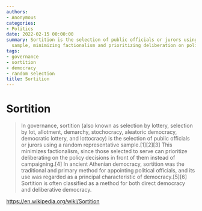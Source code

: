 ```yaml
---
authors:
- Anonymous
categories:
- Politics
date: 2022-02-15 00:00:00
summary: Sortition is the selection of public officials or jurors using a random representative
  sample, minimizing factionalism and prioritizing deliberation on policy decisions.
tags:
- governance
- sortition
- democracy
- random selection
title: Sortition
---
```


# Sortition

> In governance, sortition (also known as selection by lottery, selection by lot, allotment, demarchy, stochocracy, aleatoric democracy, democratic lottery, and lottocracy) is the selection of public officials or jurors using a random representative sample.[1][2][3] This minimizes factionalism, since those selected to serve can prioritize deliberating on the policy decisions in front of them instead of campaigning.[4] In ancient Athenian democracy, sortition was the traditional and primary method for appointing political officials, and its use was regarded as a principal characteristic of democracy.[5][6] Sortition is often classified as a method for both direct democracy and deliberative democracy. 

<https://en.wikipedia.org/wiki/Sortition>